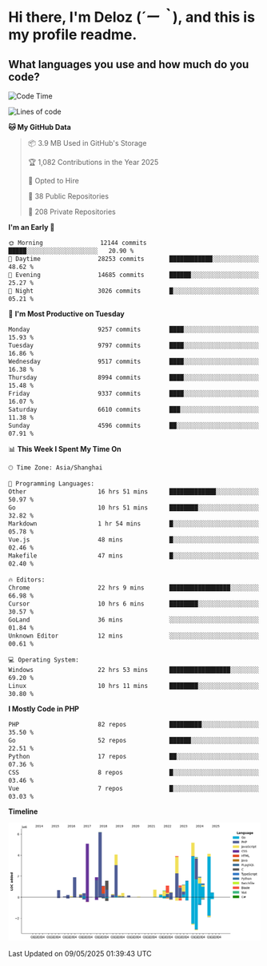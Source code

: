 # **Hi there, I'm Deloz (*´ー｀*), and this is my profile readme.**

## **What languages you use and how much do you code?**

<!--START_SECTION:waka-->
![Code Time](http://img.shields.io/badge/Code%20Time-6%2C307%20hrs%207%20mins-blue)

![Lines of code](https://img.shields.io/badge/From%20Hello%20World%20I%27ve%20Written-52.1%20million%20lines%20of%20code-blue)

**🐱 My GitHub Data** 

> 📦 3.9 MB Used in GitHub's Storage 
 > 
> 🏆 1,082 Contributions in the Year 2025
 > 
> 💼 Opted to Hire
 > 
> 📜 38 Public Repositories 
 > 
> 🔑 208 Private Repositories 
 > 
**I'm an Early 🐤** 

```text
🌞 Morning                12144 commits       █████░░░░░░░░░░░░░░░░░░░░   20.90 % 
🌆 Daytime                28253 commits       ████████████░░░░░░░░░░░░░   48.62 % 
🌃 Evening                14685 commits       ██████░░░░░░░░░░░░░░░░░░░   25.27 % 
🌙 Night                  3026 commits        █░░░░░░░░░░░░░░░░░░░░░░░░   05.21 % 
```
📅 **I'm Most Productive on Tuesday** 

```text
Monday                   9257 commits        ████░░░░░░░░░░░░░░░░░░░░░   15.93 % 
Tuesday                  9797 commits        ████░░░░░░░░░░░░░░░░░░░░░   16.86 % 
Wednesday                9517 commits        ████░░░░░░░░░░░░░░░░░░░░░   16.38 % 
Thursday                 8994 commits        ████░░░░░░░░░░░░░░░░░░░░░   15.48 % 
Friday                   9337 commits        ████░░░░░░░░░░░░░░░░░░░░░   16.07 % 
Saturday                 6610 commits        ███░░░░░░░░░░░░░░░░░░░░░░   11.38 % 
Sunday                   4596 commits        ██░░░░░░░░░░░░░░░░░░░░░░░   07.91 % 
```


📊 **This Week I Spent My Time On** 

```text
🕑︎ Time Zone: Asia/Shanghai

💬 Programming Languages: 
Other                    16 hrs 51 mins      █████████████░░░░░░░░░░░░   50.97 % 
Go                       10 hrs 51 mins      ████████░░░░░░░░░░░░░░░░░   32.82 % 
Markdown                 1 hr 54 mins        █░░░░░░░░░░░░░░░░░░░░░░░░   05.78 % 
Vue.js                   48 mins             █░░░░░░░░░░░░░░░░░░░░░░░░   02.46 % 
Makefile                 47 mins             █░░░░░░░░░░░░░░░░░░░░░░░░   02.40 % 

🔥 Editors: 
Chrome                   22 hrs 9 mins       █████████████████░░░░░░░░   66.98 % 
Cursor                   10 hrs 6 mins       ████████░░░░░░░░░░░░░░░░░   30.57 % 
GoLand                   36 mins             ░░░░░░░░░░░░░░░░░░░░░░░░░   01.84 % 
Unknown Editor           12 mins             ░░░░░░░░░░░░░░░░░░░░░░░░░   00.61 % 

💻 Operating System: 
Windows                  22 hrs 53 mins      █████████████████░░░░░░░░   69.20 % 
Linux                    10 hrs 11 mins      ████████░░░░░░░░░░░░░░░░░   30.80 % 
```

**I Mostly Code in PHP** 

```text
PHP                      82 repos            █████████░░░░░░░░░░░░░░░░   35.50 % 
Go                       52 repos            ██████░░░░░░░░░░░░░░░░░░░   22.51 % 
Python                   17 repos            ██░░░░░░░░░░░░░░░░░░░░░░░   07.36 % 
CSS                      8 repos             █░░░░░░░░░░░░░░░░░░░░░░░░   03.46 % 
Vue                      7 repos             █░░░░░░░░░░░░░░░░░░░░░░░░   03.03 % 
```



**Timeline**

![Lines of Code chart](https://raw.githubusercontent.com/deloz/deloz/main/assets/bar_graph.png)


 Last Updated on 09/05/2025 01:39:43 UTC
<!--END_SECTION:waka-->
